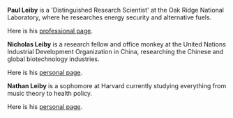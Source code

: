 **Paul Leiby** is a 'Distinguished Research Scientist' at the Oak Ridge National Laboratory, where he researches energy security and alternative fuels. 

Here is his [professional page](http://pzl1.ornl.gov/index.html).

**Nicholas Leiby** is a research fellow and office monkey at the United Nations Industrial Development Organization in China, researching the Chinese and global biotechnology industries. 

Here is his [personal page](http://www.nicholasleiby.com).

**Nathan Leiby** is a sophomore at Harvard currently studying everything from music theory to health policy. 

Here is his [personal page](http://www.nathanleiby.com).
